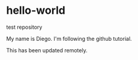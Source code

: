# hello-world
test repository

My name is Diego. I'm following the github tutorial.

This has been updated remotely.
